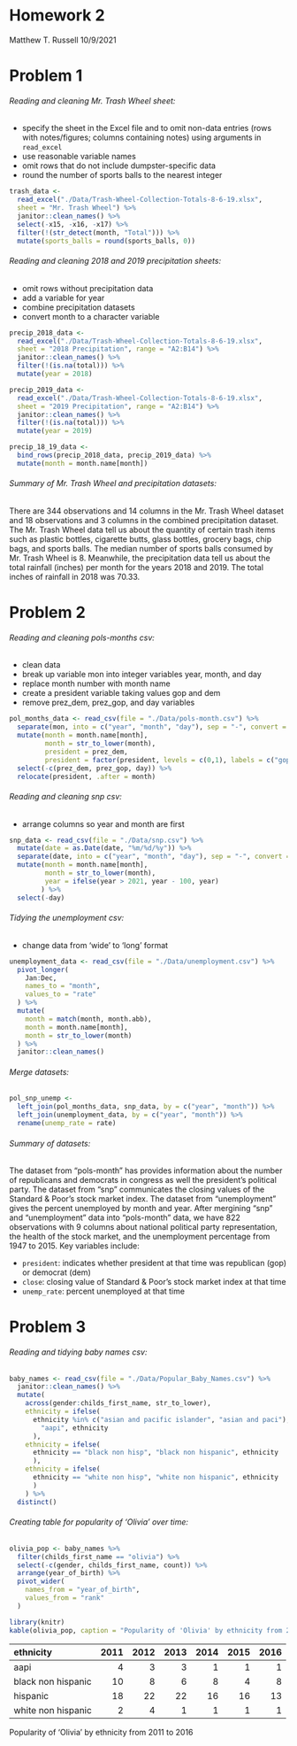 Homework 2
================
Matthew T. Russell
10/9/2021

# Problem 1

###### Reading and cleaning Mr. Trash Wheel sheet:

-   specify the sheet in the Excel file and to omit non-data entries
    (rows with notes/figures; columns containing notes) using arguments
    in `read_excel`
-   use reasonable variable names
-   omit rows that do not include dumpster-specific data
-   round the number of sports balls to the nearest integer

``` r
trash_data <- 
  read_excel("./Data/Trash-Wheel-Collection-Totals-8-6-19.xlsx", 
  sheet = "Mr. Trash Wheel") %>% 
  janitor::clean_names() %>% 
  select(-x15, -x16, -x17) %>% 
  filter(!(str_detect(month, "Total"))) %>% 
  mutate(sports_balls = round(sports_balls, 0))
```

###### Reading and cleaning 2018 and 2019 precipitation sheets:

-   omit rows without precipitation data
-   add a variable for year
-   combine precipitation datasets
-   convert month to a character variable

``` r
precip_2018_data <- 
  read_excel("./Data/Trash-Wheel-Collection-Totals-8-6-19.xlsx", 
  sheet = "2018 Precipitation", range = "A2:B14") %>% 
  janitor::clean_names() %>% 
  filter(!(is.na(total))) %>% 
  mutate(year = 2018)

precip_2019_data <- 
  read_excel("./Data/Trash-Wheel-Collection-Totals-8-6-19.xlsx", 
  sheet = "2019 Precipitation", range = "A2:B14") %>%
  janitor::clean_names() %>% 
  filter(!(is.na(total))) %>% 
  mutate(year = 2019)

precip_18_19_data <-
  bind_rows(precip_2018_data, precip_2019_data) %>% 
  mutate(month = month.name[month])
```

###### Summary of Mr. Trash Wheel and precipitation datasets:

There are 344 observations and 14 columns in the Mr. Trash Wheel dataset
and 18 observations and 3 columns in the combined precipitation dataset.
The Mr. Trash Wheel data tell us about the quantity of certain trash
items such as plastic bottles, cigarette butts, glass bottles, grocery
bags, chip bags, and sports balls. The median number of sports balls
consumed by Mr. Trash Wheel is 8. Meanwhile, the precipitation data tell
us about the total rainfall (inches) per month for the years 2018 and
2019. The total inches of rainfall in 2018 was 70.33.

# Problem 2

###### Reading and cleaning pols-months csv:

-   clean data
-   break up variable mon into integer variables year, month, and day
-   replace month number with month name
-   create a president variable taking values gop and dem
-   remove prez\_dem, prez\_gop, and day variables

``` r
pol_months_data <- read_csv(file = "./Data/pols-month.csv") %>% 
  separate(mon, into = c("year", "month", "day"), sep = "-", convert = T) %>% 
  mutate(month = month.name[month], 
         month = str_to_lower(month),
         president = prez_dem, 
         president = factor(president, levels = c(0,1), labels = c("gop", "dem"))) %>% 
  select(-c(prez_dem, prez_gop, day)) %>% 
  relocate(president, .after = month)
```

###### Reading and cleaning snp csv:

-   arrange columns so year and month are first

``` r
snp_data <- read_csv(file = "./Data/snp.csv") %>% 
  mutate(date = as.Date(date, "%m/%d/%y")) %>% 
  separate(date, into = c("year", "month", "day"), sep = "-", convert = T) %>% 
  mutate(month = month.name[month],
         month = str_to_lower(month),
         year = ifelse(year > 2021, year - 100, year)
        ) %>% 
  select(-day)
```

###### Tidying the unemployment csv:

-   change data from ‘wide’ to ‘long’ format

``` r
unemployment_data <- read_csv(file = "./Data/unemployment.csv") %>% 
  pivot_longer(
    Jan:Dec, 
    names_to = "month",
    values_to = "rate"
  ) %>% 
  mutate(
    month = match(month, month.abb), 
    month = month.name[month], 
    month = str_to_lower(month)
  ) %>% 
  janitor::clean_names()
```

###### Merge datasets:

``` r
pol_snp_unemp <- 
  left_join(pol_months_data, snp_data, by = c("year", "month")) %>% 
  left_join(unemployment_data, by = c("year", "month")) %>% 
  rename(unemp_rate = rate)
```

###### Summary of datasets:

The dataset from “pols-month” has provides information about the number
of republicans and democrats in congress as well the president’s
political party. The dataset from “snp” communicates the closing values
of the Standard & Poor’s stock market index. The dataset from
“unemployment” gives the percent unemployed by month and year. After
mergining “snp” and “unemployment” data into “pols-month” data, we have
822 observations with 9 columns about national political party
representation, the health of the stock market, and the unemployment
percentage from 1947 to 2015. Key variables include:

-   `president`: indicates whether president at that time was republican
    (gop) or democrat (dem)
-   `close`: closing value of Standard & Poor’s stock market index at
    that time
-   `unemp_rate`: percent unemployed at that time

# Problem 3

###### Reading and tidying baby names csv:

``` r
baby_names <- read_csv(file = "./Data/Popular_Baby_Names.csv") %>% 
  janitor::clean_names() %>% 
  mutate(
    across(gender:childs_first_name, str_to_lower), 
    ethnicity = ifelse(
      ethnicity %in% c("asian and pacific islander", "asian and paci"),
        "aapi", ethnicity
      ), 
    ethnicity = ifelse(
      ethnicity == "black non hisp", "black non hispanic", ethnicity
      ),
    ethnicity = ifelse(
      ethnicity == "white non hisp", "white non hispanic", ethnicity
      )
    ) %>% 
  distinct()
```

###### Creating table for popularity of ‘Olivia’ over time:

``` r
olivia_pop <- baby_names %>% 
  filter(childs_first_name == "olivia") %>% 
  select(-c(gender, childs_first_name, count)) %>%
  arrange(year_of_birth) %>% 
  pivot_wider(
    names_from = "year_of_birth", 
    values_from = "rank"
  )

library(knitr)
kable(olivia_pop, caption = "Popularity of 'Olivia' by ethnicity from 2011 to 2016")
```

| ethnicity          | 2011 | 2012 | 2013 | 2014 | 2015 | 2016 |
|:-------------------|-----:|-----:|-----:|-----:|-----:|-----:|
| aapi               |    4 |    3 |    3 |    1 |    1 |    1 |
| black non hispanic |   10 |    8 |    6 |    8 |    4 |    8 |
| hispanic           |   18 |   22 |   22 |   16 |   16 |   13 |
| white non hispanic |    2 |    4 |    1 |    1 |    1 |    1 |

Popularity of ‘Olivia’ by ethnicity from 2011 to 2016
